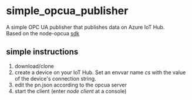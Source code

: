 # simple_opcua_publisher  

A simple OPC UA publisher that publishes data on Azure IoT Hub.  
Based on the node-opcua [sdk](http://node-opcua.github.io/) 

## simple instructions
1. download/clone
2. create a device on your IoT Hub. Set an envvar name _cs_ with the value of the device's connection string.
3. edit the pn.json according to the opcua server
4. start the client (enter _node client_ at a console)
